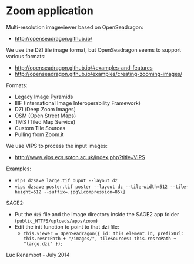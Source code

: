 Zoom application
================

Multi-resolution imageviewer based on OpenSeadragon:
* http://openseadragon.github.io/

We use the DZI tile image format, but OpenSeadragon seems to support various formats:
* http://openseadragon.github.io/#examples-and-features
* http://openseadragon.github.io/examples/creating-zooming-images/

Formats:
* Legacy Image Pyramids
* IIIF (International Image Interoperability Framework)
* DZI (Deep Zoom Images)
* OSM (Open Street Maps)
* TMS (Tiled Map Service)
* Custom Tile Sources
* Pulling from Zoom.it

We use VIPS to process the input images:
* http://www.vips.ecs.soton.ac.uk/index.php?title=VIPS

Examples:
* `vips dzsave large.tif ouput --layout dz`
* `vips dzsave poster.tif poster --layout dz --tile-width=512 --tile-height=512 --suffix=.jpg\[compression=85\]`

SAGE2:
* Put the `dzi` file and the image directory inside the SAGE2 app folder (`public_HTTPS/uploads/apps/zoom`)
* Edit the init function to point to that dzi file:
    * `this.viewer = OpenSeadragon({ id: this.element.id, prefixUrl: this.resrcPath + "/images/", tileSources: this.resrcPath + "large.dzi" });`


Luc Renambot - July 2014
